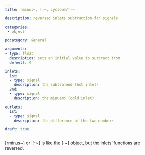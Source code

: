 ```yaml
---
title: rminus~, !-~, cyclone/!-~

description: reversed inlets subtraction for signals

categories:
 - object

pdcategory: General

arguments:
- type: float
  description: sets an initial value to subtract from
  default: 0

inlets:
  1st:
  - type: signal
    description: the subtrahend (hot inlet)
  2nd:
  - type: signal
    description: the minuend (cold inlet)

outlets:
  1st:
  - type: signal
    description: the difference of the two numbers

draft: true
---
```


[rminus~] or [!-~] is like the [-~] object, but the inlets' functions are reversed.
